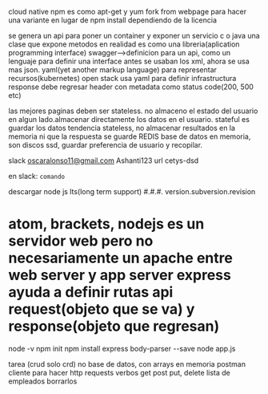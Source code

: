 cloud native
npm es como apt-get y yum
fork from webpage para hacer una variante en lugar de npm install
dependiendo de la licencia

se genera un api para poner un container y exponer un servicio
c o java una clase que expone metodos
en realidad es como una libreria(aplication programming interface)
swagger-->definicion para un api, como un lenguaje para definir una interface
antes se usaban los xml, ahora se usa mas json.
yaml(yet another markup language) para representar recursos(kubernetes)
open stack usa yaml para definir infrastructura
response debe regresar header con metadata como status code(200, 500 etc)

las mejores paginas deben ser stateless. no almaceno el estado del usuario en algun lado.almacenar directamente los datos en el usuario.
stateful es guardar los datos 
tendencia stateless, no almacenar resultados en la memoria ni que la respuesta se guarde
REDIS base de datos en memoria, son discos ssd, guardar preferencia de usuario y recopilar.


slack 
oscaralonso11@gmail.com
Ashanti123
url cetys-dsd

en slack:
```comando```

descargar node js lts(long term support)
#.#.#.
version.subversion.revision

atom, brackets, 
nodejs es un servidor web pero no necesariamente un apache
entre web server y app server
express ayuda a definir rutas
api request(objeto que se va) y response(objeto que regresan)
=============================
node -v
npm init
npm install express body-parser --save
node app.js
<!-- body parser , recuperar atributos del request -->

tarea (crud solo crd) no base de datos, con arrays en memoria
postman cliente para hacer http requests
verbos get post put, delete
lista de empleados
borrarlos